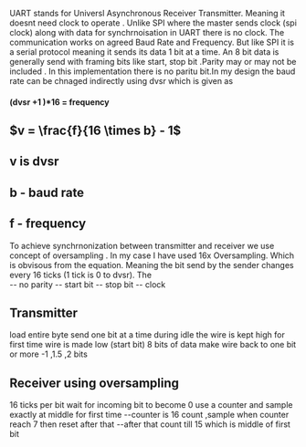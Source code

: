UART stands for Universl Asynchronous Receiver Transmitter. Meaning it doesnt need clock to operate . 
Unlike SPI where the master sends clock (spi clock) along with data for synchrnoisation in UART there is no clock. 
The communication works on agreed Baud Rate and Frequency.
But like SPI it is a serial protocol meaning it sends its data 1 bit at a time. An 8 bit data is generally send with framing bits like start, stop bit .Parity may or may not be included . 
In this implementation there is no paritu bit.In my design the baud rate can be chnaged indirectly using dvsr which is given as

#### (dvsr +1 )*16 = frequency 

   ## $v = \frac{f}{16 \times b} - 1$

## v is dvsr
## b - baud rate 
## f - frequency 

To achieve synchrnonization between transmitter and receiver we use concept of oversampling . 
In my case I have used 16x Oversampling. Which is obvisous from the equation.  Meaning the bit send by the sender changes every 16 ticks (1 tick is 0 to dvsr).
The         
-- no parity 
-- start bit
-- stop bit
-- clock 

Transmitter 
------------
load entire byte 
send one bit at a time 
during idle the wire is kept high
for first time wire is made low  (start bit)
8 bits of data 
make wire back to one bit or more -1 ,1.5 ,2 bits 

Receiver  using oversampling 
------------
16 ticks per bit
wait for incoming bit to become 0 
use a counter and sample exactly at middle
for first time
--counter is 16 count ,sample when counter reach 7 then reset
after that 
--after that count till 15 which is middle of first bit 
